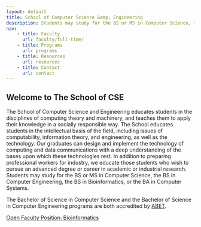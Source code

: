 ```yaml
---
layout: default
title: School of Computer Science &amp; Engineering
description: Students may study for the BS or MS in Computer Science, the BS in Computer Engineering, the BS in Bioinformatics, or the BA in Computer Systems.
nav:
    - title: Faculty
      url: faculty/full-time/
    - title: Programs
      url: programs
    - title: Resources
      url: resources
    - title: Contact
      url: contact
---
```


## Welcome to __The School of CSE__

The School of Computer Science and Engineering educates students in the disciplines of computing theory and machinery, and teaches them to apply their knowledge in a socially responsible way. The School educates students in the intellectual basis of the field, including issues of computability, information theory, and engineering, as well as the technology. Our graduates can design and implement the technology of computing and data communications with a deep understanding of the bases upon which these technologies rest. In addition to preparing professional workers for industry, we educate those students who wish to pursue an advanced degree or career in academic or industrial research.
Students may study for the BS or MS in Computer Science, the BS in Computer Engineering,
the BS in Bioinformatics, or the BA in Computer Systems.

The Bachelor of Science in Computer Science and the Bachelor of Science in Computer Engineering programs are both accredited by [ABET][abet].

[Open Faculty Position: Bioinformatics](https://www.governmentjobs.com/careers/csusb/jobs/1614248/computer-science-and-engineering-bioinformatics-assistant-tenure-track)

[abet]: http://abet.org/


